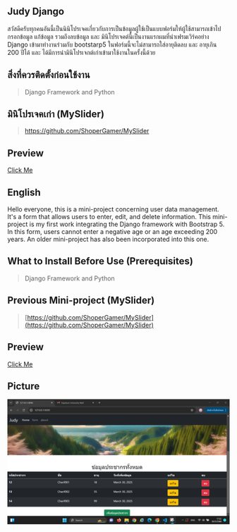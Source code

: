## **Judy Django**
สวัสดีครับทุกคนอันนี้เป็นนินิโปรเจคเกี่ยวกับการเป็นข้อมูลผู้ใช้เป็นแบบฟอร์มให้ผู้ใช้สามารถเข้าไปกรอกข้อมูล แก้ข้อมูล รวมถึงลบข้อมูล และ มินิโปรเจคต์นี้เป็นงานแรกผมที่นำเฟรมเวิร์คอย่าง Django เข้ามาทำงานร่วมกับ bootstarp5 ในฟอร์มนี้จะไม่สามารถใส่อายุติดลบ และ อายุเกิน 200 ปีได้ และ ได้มีการนำมินิโปรเจกต์เก่าเข้ามาใช้งานในครั้งนี้ด้วย


## สิ่งที่ควรติดตั้งก่อนใช้งาน

> Django Framework and Python

## มินิโปรเจคเก่า (MySlider)

> https://github.com/ShoperGamer/MySlider

## Preview

[Click Me](https://youtube.com/shorts/nJ3HdwsgFFE?si=j3EH1Q8-zSjJMw15)

## English

Hello everyone, this is a mini-project concerning user data management. It's a form that allows users to enter, edit, and delete information. This mini-project is my first work integrating the Django framework with Bootstrap 5. In this form, users cannot enter a negative age or an age exceeding 200 years. An older mini-project has also been incorporated into this one.

## What to Install Before Use (Prerequisites)

> Django Framework and Python

## Previous Mini-project (MySlider)

> [https://github.com/ShoperGamer/MySlider](https://github.com/ShoperGamer/MySlider)

## Preview

[Click Me](https://youtube.com/shorts/nJ3HdwsgFFE?si=j3EH1Q8-zSjJMw15)

## Picture
![enter image description here](https://raw.githubusercontent.com/ShoperGamer/Judydjango/refs/heads/main/judy%20django/judy/Screenshot%202025-03-30%20175220.png)
